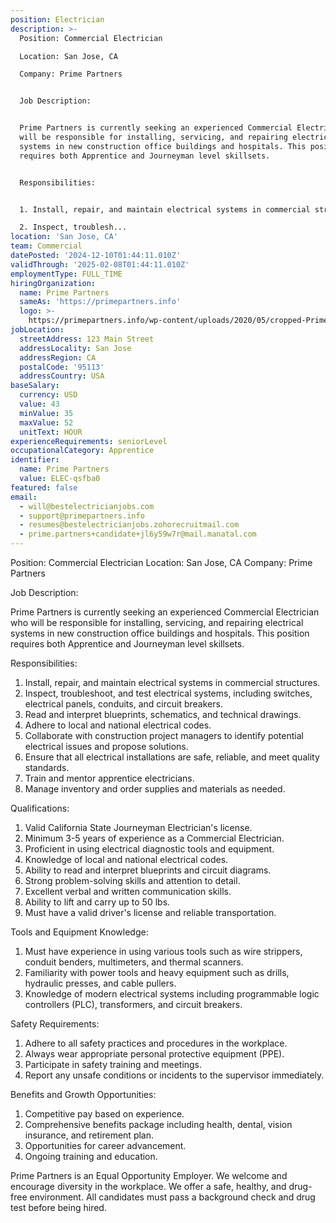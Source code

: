 ```yaml
---
position: Electrician
description: >-
  Position: Commercial Electrician

  Location: San Jose, CA

  Company: Prime Partners


  Job Description:


  Prime Partners is currently seeking an experienced Commercial Electrician who
  will be responsible for installing, servicing, and repairing electrical
  systems in new construction office buildings and hospitals. This position
  requires both Apprentice and Journeyman level skillsets. 


  Responsibilities:


  1. Install, repair, and maintain electrical systems in commercial structures.

  2. Inspect, troublesh...
location: 'San Jose, CA'
team: Commercial
datePosted: '2024-12-10T01:44:11.010Z'
validThrough: '2025-02-08T01:44:11.010Z'
employmentType: FULL_TIME
hiringOrganization:
  name: Prime Partners
  sameAs: 'https://primepartners.info'
  logo: >-
    https://primepartners.info/wp-content/uploads/2020/05/cropped-Prime-Partners-Logo-NO-BG-1-1.png
jobLocation:
  streetAddress: 123 Main Street
  addressLocality: San Jose
  addressRegion: CA
  postalCode: '95113'
  addressCountry: USA
baseSalary:
  currency: USD
  value: 43
  minValue: 35
  maxValue: 52
  unitText: HOUR
experienceRequirements: seniorLevel
occupationalCategory: Apprentice
identifier:
  name: Prime Partners
  value: ELEC-qsfba0
featured: false
email:
  - will@bestelectricianjobs.com
  - support@primepartners.info
  - resumes@bestelectricianjobs.zohorecruitmail.com
  - prime.partners+candidate+jl6y59w7r@mail.manatal.com
---
```




Position: Commercial Electrician
Location: San Jose, CA
Company: Prime Partners

Job Description:

Prime Partners is currently seeking an experienced Commercial Electrician who will be responsible for installing, servicing, and repairing electrical systems in new construction office buildings and hospitals. This position requires both Apprentice and Journeyman level skillsets. 

Responsibilities:

1. Install, repair, and maintain electrical systems in commercial structures.
2. Inspect, troubleshoot, and test electrical systems, including switches, electrical panels, conduits, and circuit breakers.
3. Read and interpret blueprints, schematics, and technical drawings.
4. Adhere to local and national electrical codes.
5. Collaborate with construction project managers to identify potential electrical issues and propose solutions.
6. Ensure that all electrical installations are safe, reliable, and meet quality standards.
7. Train and mentor apprentice electricians.
8. Manage inventory and order supplies and materials as needed.

Qualifications:

1. Valid California State Journeyman Electrician's license.
2. Minimum 3-5 years of experience as a Commercial Electrician.
3. Proficient in using electrical diagnostic tools and equipment.
4. Knowledge of local and national electrical codes.
5. Ability to read and interpret blueprints and circuit diagrams.
6. Strong problem-solving skills and attention to detail.
7. Excellent verbal and written communication skills.
8. Ability to lift and carry up to 50 lbs.
9. Must have a valid driver's license and reliable transportation.

Tools and Equipment Knowledge:

1. Must have experience in using various tools such as wire strippers, conduit benders, multimeters, and thermal scanners.
2. Familiarity with power tools and heavy equipment such as drills, hydraulic presses, and cable pullers.
3. Knowledge of modern electrical systems including programmable logic controllers (PLC), transformers, and circuit breakers.

Safety Requirements:

1. Adhere to all safety practices and procedures in the workplace.
2. Always wear appropriate personal protective equipment (PPE).
3. Participate in safety training and meetings.
4. Report any unsafe conditions or incidents to the supervisor immediately.

Benefits and Growth Opportunities:

1. Competitive pay based on experience.
2. Comprehensive benefits package including health, dental, vision insurance, and retirement plan.
3. Opportunities for career advancement.
4. Ongoing training and education. 

Prime Partners is an Equal Opportunity Employer. We welcome and encourage diversity in the workplace. We offer a safe, healthy, and drug-free environment. All candidates must pass a background check and drug test before being hired.